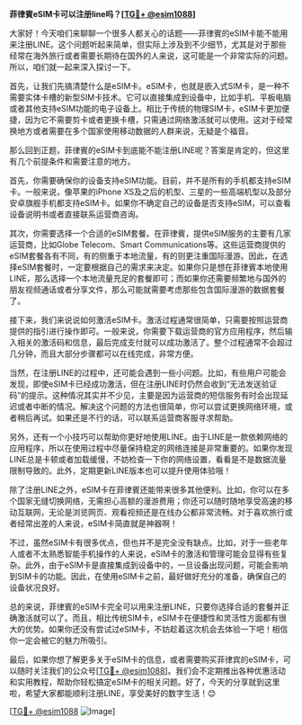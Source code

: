**菲律賓eSIM卡可以注册line吗？[[TG💪+ @esim1088](https://t.me/s/esim1088)]**

大家好！今天咱们来聊聊一个很多人都关心的话题——菲律賓的eSIM卡能不能用来注册LINE。这个问题听起来简单，但实际上涉及到不少细节，尤其是对于那些经常在海外旅行或者需要长期待在国外的人来说，这可能是一个非常实际的问题。所以，咱们就一起来深入探讨一下。

首先，让我们先搞清楚什么是eSIM卡。eSIM卡，也就是嵌入式SIM卡，是一种不需要实体卡槽的新型SIM卡技术。它可以直接集成到设备中，比如手机、平板电脑或者其他支持eSIM功能的电子设备上。相比于传统的物理SIM卡，eSIM卡更加便捷，因为它不需要剪卡或者更换卡槽，只需通过网络激活就可以使用。这对于经常换地方或者需要在多个国家使用移动数据的人群来说，无疑是个福音。

那么回到正题，菲律賓的eSIM卡到底能不能注册LINE呢？答案是肯定的，但这里有几个前提条件和需要注意的地方。

首先，你需要确保你的设备支持eSIM功能。目前，并不是所有的手机都支持eSIM卡。一般来说，像苹果的iPhone XS及之后的机型、三星的一些高端机型以及部分安卓旗舰手机都支持eSIM卡。如果你不确定自己的设备是否支持eSIM，可以查看设备说明书或者直接联系运营商咨询。

其次，你需要选择一个合适的eSIM套餐。在菲律賓，提供eSIM服务的主要有几家运营商，比如Globe Telecom、Smart Communications等。这些运营商提供的eSIM套餐各有不同，有的侧重于本地流量，有的则更注重国际漫游。因此，在选择eSIM套餐时，一定要根据自己的需求来决定。如果你只是想在菲律賓本地使用LINE，那么选择一个本地流量充足的套餐即可；而如果你还需要频繁地与国外的朋友视频通话或者分享文件，那么可能就需要考虑那些包含国际漫游的数据套餐了。

接下来，我们来说说如何激活eSIM卡。激活过程通常很简单，只需要按照运营商提供的指引进行操作即可。一般来说，你需要下载运营商的官方应用程序，然后输入相关的激活码和信息，最后完成支付就可以成功激活了。整个过程通常不会超过几分钟，而且大部分步骤都可以在线完成，非常方便。

当然，在注册LINE的过程中，还可能会遇到一些小问题。比如，有些用户可能会发现，即使eSIM卡已经成功激活，但在注册LINE时仍然会收到“无法发送验证码”的提示。这种情况其实并不少见，主要是因为运营商的短信服务有时会出现延迟或者中断的情况。解决这个问题的方法也很简单，你可以尝试更换网络环境，或者稍后再试。如果还是不行的话，可以联系运营商客服寻求帮助。

另外，还有一个小技巧可以帮助你更好地使用LINE。由于LINE是一款依赖网络的应用程序，所以在使用过程中尽量保持稳定的网络连接是非常重要的。如果你发现LINE总是卡顿或者加载缓慢，不妨检查一下你的网络设置，看看是不是数据流量限制导致的。此外，定期更新LINE版本也可以提升使用体验哦！

除了注册LINE之外，eSIM卡在菲律賓还能带来很多其他便利。比如，你可以在多个国家无缝切换网络，无需担心高额的漫游费用；你还可以随时随地享受高速的移动互联网，无论是浏览网页、观看视频还是在线办公都非常流畅。对于喜欢旅行或者经常出差的人来说，eSIM卡简直就是神器啊！

不过，虽然eSIM卡有很多优点，但也并不是完全没有缺点。比如，对于一些老年人或者不太熟悉智能手机操作的人来说，eSIM卡的激活和管理可能会显得有些复杂。此外，由于eSIM卡是直接集成到设备中的，一旦设备出现问题，可能会影响到SIM卡的功能。因此，在使用eSIM卡之前，最好做好充分的准备，确保自己的设备状况良好。

总的来说，菲律賓的eSIM卡完全可以用来注册LINE，只要你选择合适的套餐并正确激活就可以了。而且，相比传统SIM卡，eSIM卡在便捷性和灵活性方面都有很大的优势。如果你还没有尝试过eSIM卡，不妨趁着这次机会去体验一下吧！相信你一定会被它的魅力所吸引。

最后，如果你想了解更多关于eSIM卡的信息，或者需要购买菲律宾的eSIM卡，可以随时关注我们的公众号[[TG💪+ @esim1088](https://t.me/s/esim1088)]。我们会不定期推出各种优惠活动和实用教程，帮助你轻松搞定eSIM卡的相关问题。好了，今天的分享就到这里啦，希望大家都能顺利注册LINE，享受美好的数字生活！😊

[[TG💪+ @esim1088](https://t.me/s/esim1088) ![Image](https://i.postimg.cc/4NQfJmqS/Snipaste-2025-05-13-00-14-12.png)]